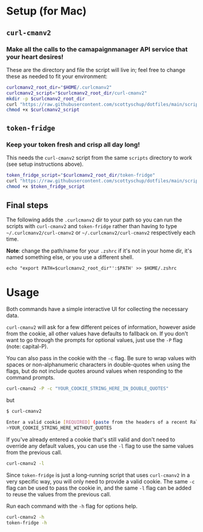 # Setup (for Mac)
## `curl-cmanv2`
### Make all the calls to the camapaignmanager API service that your heart desires!
These are the directory and file the script will live in; feel free to change these as needed to fit your environment:
```sh
curlcmanv2_root_dir="$HOME/.curlcmanv2"
curlcmanv2_script="$curlcmanv2_root_dir/curl-cmanv2"
mkdir -p $curlcmanv2_root_dir
curl "https://raw.githubusercontent.com/scottyschup/dotfiles/main/scripts/curl-cmanv2" > $curlcmanv2_script
chmod +x $curlcmanv2_script
```

## `token-fridge`
### Keep your token fresh and crisp all day long!
This needs the `curl-cmanv2` script from the same `scripts` directory to work (see setup instructions above).
```sh
token_fridge_script="$curlcmanv2_root_dir/token-fridge"
curl "https://raw.githubusercontent.com/scottyschup/dotfiles/main/scripts/token-fridge" > $token_fridge_script
chmod +x $token_fridge_script
```

## Final steps
The following adds the `.curlcmanv2` dir to your path so you can run the scripts with `curl-cmanv2`
and `token-fridge` rather than having to type `~/.curlcmanv2/curl-cmanv2` or `~/.curlcmanv2/curl-cmanv2`
respectively each time.

**Note**: change the path/name for your `.zshrc` if it's not in your home dir, it's named something else, or
you use a different shell.
```
echo "export PATH=$curlcmanv2_root_dir"':$PATH' >> $HOME/.zshrc
```

# Usage
Both commands have a simple interactive UI for collecting the necessary data.

`curl-cmanv2` will ask for a few different peices of information, however aside from the
cookie, all other values have defaults to fallback on. If you don't want to go through the prompts
for optional values, just use the `-P` flag (note: capital-P).

You can also pass in the cookie with the `-c` flag. Be sure to wrap values with spaces or
non-alphanumeric characters in double-quotes when using the flags, but do not include quotes around
values when responding to the command prompts.
```sh
curl-cmanv2 -P -c "YOUR_COOKIE_STRING_HERE_IN_DOUBLE_QUOTES"
```
but
```sh
$ curl-cmanv2

Enter a valid cookie [REQUIRED] (paste from the headers of a recent RallyEngine call to the desired tenant):
>YOUR_COOKIE_STRING_HERE_WITHOUT_QUOTES
```

If you've already entered a cookie that's still valid and don't need to override any default values,
you can use the `-l` flag to use the same values from the previous call.
```sh
curl-cmanv2 -l
```

Since `token-fridge` is just a long-running script that uses `curl-cmanv2` in a very specific way,
you will only need to provide a valid cookie. The same `-c` flag can be used to pass the cookie in,
and the same `-l` flag can be added to reuse the values from the previous call.

Run each command with the `-h` flag for options help.
```sh
curl-cmanv2 -h
token-fridge -h
```
